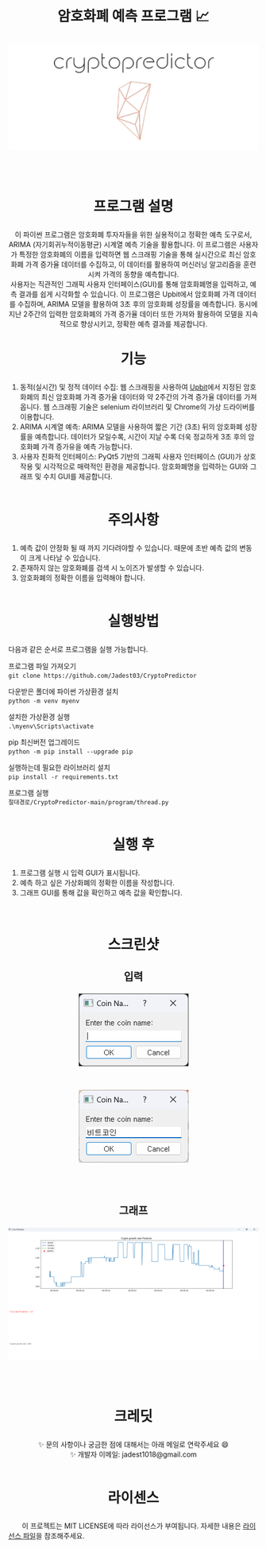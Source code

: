 # <p align="center">암호화폐 예측 프로그램 📈</p>

<p align="center">
  <img src="/imgs/logo.png" alt="logo">
</p>
<br/><br/>

# <p align="center">프로그램 설명</p>

<p align="center">
  이 파이썬 프로그램은 암호화폐 투자자들을 위한 실용적이고 정확한 예측 도구로서, ARIMA (자기회귀누적이동평균) 시계열 예측 기술을 활용합니다. 이 프로그램은 사용자가 특정한 암호화폐의 이름을 입력하면 웹 스크래핑 기술을 통해 실시간으로 최신 암호화폐 가격 증가율 데이터를 수집하고, 이 데이터를 활용하여 머신러닝 알고리즘을 훈련시켜 가격의 동향을 예측합니다.
  <br/>
  사용자는 직관적인 그래픽 사용자 인터페이스(GUI)를 통해 암호화폐명을 입력하고, 예측 결과를 쉽게 시각화할 수 있습니다. 이 프로그램은 Upbit에서 암호화폐 가격 데이터를 수집하며, ARIMA 모델을 활용하여 3초 후의 암호화폐 성장률을 예측합니다. 동시에 지난 2주간의 입력한 암호화폐의 가격 증가율 데이터 또한 가져와 활용하여 모델을 지속적으로 향상시키고, 정확한 예측 결과를 제공합니다.
</p>

# <p align="center">기능</p>

1. 동적(실시간) 및 정적 데이터 수집: 웹 스크래핑을 사용하여 [Upbit](https://upbit.com/home, "upbit link")에서 지정된 암호화폐의 최신 암호화폐 가격 증가율 데이터와 약 2주간의 가격 증가율 데이터를 가져옵니다. 웹 스크래핑 기술은 selenium 라이브러리 및 Chrome의 가상 드라이버를 이용합니다.
2. ARIMA 시계열 예측: ARIMA 모델을 사용하여 짧은 기간 (3초) 뒤의 암호화폐 성장률을 예측합니다. 데이터가 모일수록, 시간이 지날 수록 더욱 정교하게 3초 후의 암호화폐 가격 증가유을 예측 가능합니다.
3. 사용자 친화적 인터페이스: PyQt5 기반의 그래픽 사용자 인터페이스 (GUI)가 상호 작용 및 시각적으로 매력적인 환경을 제공합니다. 암호화폐명을 입력하는 GUI와 그래프 및 수치 GUI를 제공합니다.
   <br/><br/>

# <p align="center">주의사항</p>

1. 예측 값이 안정화 될 때 까지 기다려야할 수 있습니다. 때문에 초반 예측 값의 변동이 크게 나타날 수 있습니다.
2. 존재하지 않는 암호화폐를 검색 시 노이즈가 발생할 수 있습니다.
3. 암호화폐의 정확한 이름을 입력해야 합니다.
   <br/><br/>

# <p align="center">실행방법</p>

다음과 같은 순서로 프로그램을 실행 가능합니다.

프로그램 파일 가져오기<br/>
`git clone https://github.com/Jadest03/CryptoPredictor`

다운받은 폴더에 파이썬 가상환경 설치<br/>
`python -m venv myenv`

설치한 가상환경 실행<br/>
`.\myenv\Scripts\activate`

pip 최신버전 업그레이드<br/>
`python -m pip install --upgrade pip`

실행하는데 필요한 라이브러리 설치<br/>
`pip install -r requirements.txt`

프로그램 실행<br/>
`절대경로/CryptoPredictor-main/program/thread.py`
<br/><br/>

# <p align="center">실행 후</p>

1. 프로그램 실행 시 입력 GUI가 표시됩니다. </br>
2. 예측 하고 싶은 가상화폐의 정확한 이름을 작성합니다. </br>
3. 그래프 GUI를 통해 값을 확인하고 예측 값을 확인합니다. </br>
   <br/><br/>

# <p align="center">스크린샷</p>

## <p align="center">입력</p>

<p align="center">
  <img src="/imgs/input1.png" alt="input">
</p>
<br/>
<p align="center">
  <img src="/imgs/input2.png" alt="input">
</p>
<br/><br/>

## <p align="center">그래프</p>

<p align="center">
  <img src="/imgs/graph1.png" alt="graph">
</p>

<br/><br/>

# <p align="center">크레딧</p>

<p align="center">✨ 문의 사항이나 궁금한 점에 대해서는 아래 메일로 연락주세요 😄<br/>
    ✨ 개발자 이메일: jadest1018@gmail.com
    <br/><br/>
</p>

# <p align="center">라이센스</p>

&nbsp;&nbsp;&nbsp;&nbsp;&nbsp;&nbsp;&nbsp;이 프로젝트는 MIT LICENSE에 따라 라이선스가 부여됩니다. 자세한 내용은 [라이선스 파일](LICENSE.md)을 참조해주세요. <br/><br/><br/>
